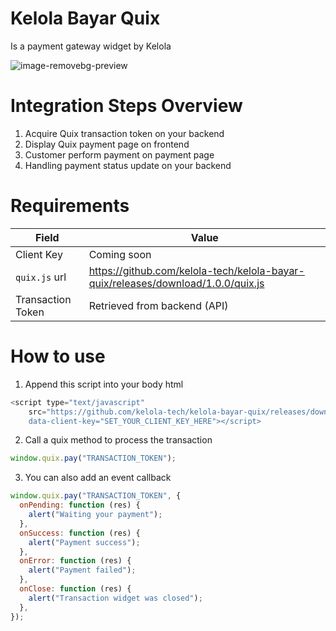# Kelola Bayar Quix

Is a payment gateway widget by Kelola

![image-removebg-preview](https://user-images.githubusercontent.com/27531592/228733371-c5ea5804-3cb9-4259-a8e5-d4aaf8d67097.png)

# Integration Steps Overview

1. Acquire Quix transaction token on your backend
2. Display Quix payment page on frontend
3. Customer perform payment on payment page
4. Handling payment status update on your backend

# Requirements

| Field             | Value                        |
| ----------------- | ---------------------------- |
| Client Key        | Coming soon                  |
| `quix.js` url     | https://github.com/kelola-tech/kelola-bayar-quix/releases/download/1.0.0/quix.js                          |
| Transaction Token | Retrieved from backend (API) |

# How to use

1. Append this script into your body html

```javascript
<script type="text/javascript"
    src="https://github.com/kelola-tech/kelola-bayar-quix/releases/download/1.0.0/quix.js"`
    data-client-key="SET_YOUR_CLIENT_KEY_HERE"></script>
```

2. Call a quix method to process the transaction

```javascript
window.quix.pay("TRANSACTION_TOKEN");
```

3. You can also add an event callback

```javascript
window.quix.pay("TRANSACTION_TOKEN", {
  onPending: function (res) {
    alert("Waiting your payment");
  },
  onSuccess: function (res) {
    alert("Payment success");
  },
  onError: function (res) {
    alert("Payment failed");
  },
  onClose: function (res) {
    alert("Transaction widget was closed");
  },
});
```
